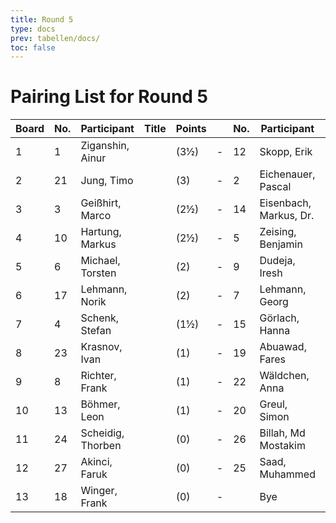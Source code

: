 ```yaml
---
title: Round 5
type: docs
prev: tabellen/docs/
toc: false
---
```


# Pairing List for Round 5

| Board | No. | Participant         | Title | Points |   | No. | Participant           | Title | Points | Result |
|-------|-----|---------------------|-------|--------|---|-----|-----------------------|-------|--------|--------|
| 1     | 1   | Ziganshin, Ainur    |       | (3½)   | - | 12  | Skopp, Erik           |       | (3)    | + - -  |
| 2     | 21  | Jung, Timo          |       | (3)    | - | 2   | Eichenauer, Pascal    |       | (3½)   |        |
| 3     | 3   | Geißhirt, Marco     |       | (2½)   | - | 14  | Eisenbach, Markus, Dr.|       | (2½)   |        |
| 4     | 10  | Hartung, Markus     |       | (2½)   | - | 5   | Zeising, Benjamin     |       | (2½)   |        |
| 5     | 6   | Michael, Torsten    |       | (2)    | - | 9   | Dudeja, Iresh         |       | (2)    |        |
| 6     | 17  | Lehmann, Norik      |       | (2)    | - | 7   | Lehmann, Georg        |       | (2)    |        |
| 7     | 4   | Schenk, Stefan      |       | (1½)   | - | 15  | Görlach, Hanna        |       | (2)    | 1 - 0  |
| 8     | 23  | Krasnov, Ivan       |       | (1)    | - | 19  | Abuawad, Fares        |       | (1)    |        |
| 9     | 8   | Richter, Frank      |       | (1)    | - | 22  | Wäldchen, Anna        |       | (1)    |        |
| 10    | 13  | Böhmer, Leon        |       | (1)    | - | 20  | Greul, Simon          |       | (1)    |        |
| 11    | 24  | Scheidig, Thorben   |       | (0)    | - | 26  | Billah, Md Mostakim   |       | (0)    |        |
| 12    | 27  | Akinci, Faruk       |       | (0)    | - | 25  | Saad, Muhammed        |       | (0)    |        |
| 13    | 18  | Winger, Frank       |       | (0)    | - |     | Bye                   |       | (0)    | + - -  |
